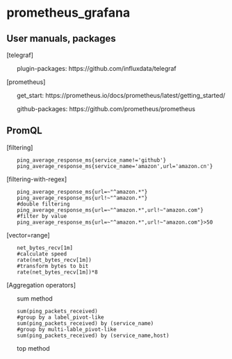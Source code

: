 # prometheus_grafana
## User manuals, packages

[telegraf]
<ol>plugin-packages:
  https://github.com/influxdata/telegraf</ol>
[prometheus]
<ol>get_start:
  https://prometheus.io/docs/prometheus/latest/getting_started/</ol>
<ol>github-packages:
  https://github.com/prometheus/prometheus</ol>


## PromQL
[filtering]
<ol><pre><code>ping_average_response_ms{service_name!='github'}
ping_average_response_ms{service_name='amazon',url='amazon.cn'}</code></pre></ol>

[filtering-with-regex]
<ol><pre><code>ping_average_response_ms{url=~"^amazon.*"}
ping_average_response_ms{url!~"^amazon.*"}
#double filtering
ping_average_response_ms{url=~"^amazon.*",url!~"amazon.com"}
#filter by value
ping_average_response_ms{url=~"^amazon.*",url!~"amazon.com"}>50
</code></pre></ol>

[vector=range]
<ol><pre><code>net_bytes_recv[1m]
#calculate speed
rate(net_bytes_recv[1m])
#transform bytes to bit
rate(net_bytes_recv[1m])*8</code></pre></ol>

[Aggregation operators]
<ol>sum method<pre><code>sum(ping_packets_received)
#group by a label_pivot-like
sum(ping_packets_received) by (service_name)
#group by multi-lable_pivot-like
sum(ping_packets_received) by (service_name,host)
</code></pre></ol>
<ol>top method
</ol>
